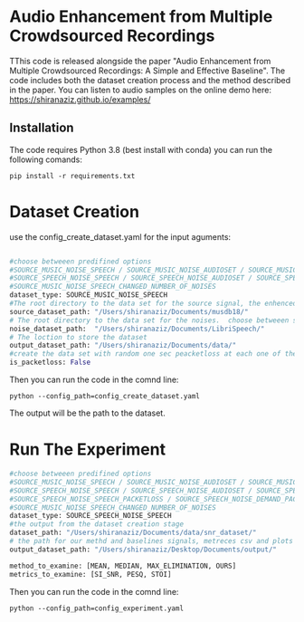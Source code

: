 # Audio Enhancement from Multiple Crowdsourced Recordings
TThis code is released alongside the paper "Audio Enhancement from Multiple Crowdsourced Recordings: A Simple and Effective Baseline".
The code includes both the dataset creation process and the method described in the paper.
You can listen to audio samples on the online demo here: https://shiranaziz.github.io/examples/

## Installation
The code requires Python 3.8 (best install with conda) you can run the following comands:
```shell
pip install -r requirements.txt 
```

# Dataset Creation 
use the config_create_dataset.yaml for the input aguments:
```python

#choose betweeen predifined options 
#SOURCE_MUSIC_NOISE_SPEECH / SOURCE_MUSIC_NOISE_AUDIOSET / SOURCE_MUSIC_NOISE_DEMAND / 
#SOURCE_SPEECH_NOISE_SPEECH / SOURCE_SPEECH_NOISE_AUDIOSET / SOURCE_SPEECH_NOISE_DEMAND / 
#SOURCE_MUSIC_NOISE_SPEECH_CHANGED_NUMBER_OF_NOISES
dataset_type: SOURCE_MUSIC_NOISE_SPEECH
#The root directory to the data set for the source signal, the enhenced signal. choose betweeen music from MUSDB18 or speech from LibriSpeech
source_dataset_path: "/Users/shiranaziz/Documents/musdb18/"
# The root directory to the data set for the noises.  choose betweeen speech from LibriSpeech or noises from audioset or DEMAND
noise_dataset_path:  "/Users/shiranaziz/Documents/LibriSpeech/"
# The loction to store the dataset
output_dataset_path: "/Users/shiranaziz/Documents/data/"
#create the data set with random one sec peacketloss at each one of the noises. boolean argumnt.
is_packetloss: False 
```
Then you can run the code in the comnd line:
```shell
python --config_path=config_create_dataset.yaml
```
 The output will be the path to the dataset. 
 
# Run The Experiment
```python
#choose betweeen predifined options
#SOURCE_MUSIC_NOISE_SPEECH / SOURCE_MUSIC_NOISE_AUDIOSET / SOURCE_MUSIC_NOISE_DEMAND /
#SOURCE_SPEECH_NOISE_SPEECH / SOURCE_SPEECH_NOISE_AUDIOSET / SOURCE_SPEECH_NOISE_DEMAND /
#SOURCE_SPEECH_NOISE_SPEECH_PACKETLOSS / SOURCE_SPEECH_NOISE_DEMAND_PACKETLOSS / SOURCE_MUSIC_NOISE_SPEECH_PACKETLOSS /
#SOURCE_MUSIC_NOISE_SPEECH_CHANGED_NUMBER_OF_NOISES
dataset_type: SOURCE_SPEECH_NOISE_SPEECH
#the output from the dataset creation stage
dataset_path: "/Users/shiranaziz/Documents/data/snr_dataset/"
# the path for our methd and baselines signals, metreces csv and plots
output_dataset_path: "/Users/shiranaziz/Desktop/Documents/output/"

method_to_examine: [MEAN, MEDIAN, MAX_ELIMINATION, OURS]
metrics_to_examine: [SI_SNR, PESQ, STOI]

```


Then you can run the code in the comnd line:
```shell
python --config_path=config_experiment.yaml
```
